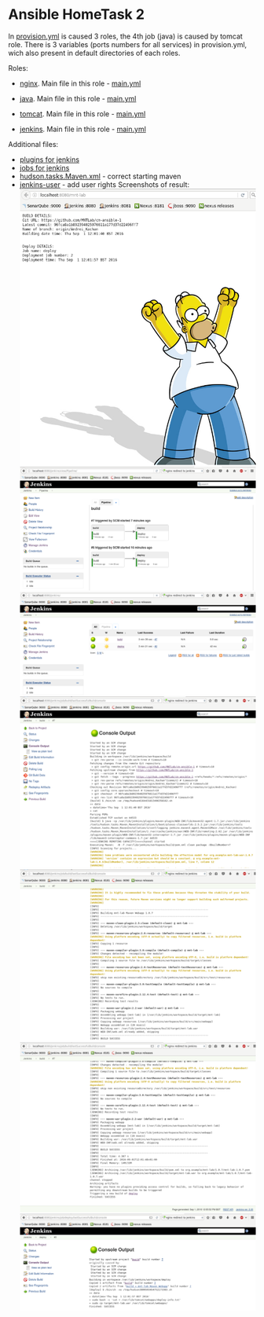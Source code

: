 # Ansible HomeTask 2

In [provision.yml](/vagrant/ansible/provision.yml) is caused 3 roles, the 4th job (java) is caused by tomcat role.
There is 3 variables (ports numbers for all services) in provision.yml, wich also present in default directories of each roles. 

Roles:
 - [nginx](vagrant/ansible/roles/web). Main file in this role - [main.yml](vagrant/ansible/roles/web/tasks/main.yml)
 
 - [java](vagrant/ansible/roles/java). Main file in this role - [main.yml](vagrant/ansible/roles/java/tasks/main.yml)
 
 - [tomcat](vagrant/ansible/roles/tomcat). Main file in this role - [main.yml](vagrant/ansible/roles/tomcat/tasks/main.yml)
 
 - [jenkins](vagrant/ansible/roles/jenkins). Main file in this role - [main.yml](vagrant/ansible/roles/jenkins/tasks/main.yml)

Additional files:
 - [plugins for jenkins](vagrant/plugins/)
 - [jobs for jenkins](vagrant/jobs/)
 - [hudson.tasks.Maven.xml](vagrant/hudson.tasks.Maven.xml) - correct starting maven 
 - [jenkins-user](vagrant/jenkins-user) - add user rights
Screenshots of result: 
![1](https://github.com/MNTLab/cm-ansible-2/blob/Andrei_Kachan/resources/homer.png)
![0](https://github.com/MNTLab/cm-ansible-1/blob/Andrei_Kachan/resources/5.png)
![2](https://github.com/MNTLab/cm-ansible-2/blob/Andrei_Kachan/resources/jobs.png)
![3](https://github.com/MNTLab/cm-ansible-2/blob/Andrei_Kachan/resources/build_1.png)
![4](https://github.com/MNTLab/cm-ansible-2/blob/Andrei_Kachan/resources/build_2.png)
![5](https://github.com/MNTLab/cm-ansible-2/blob/Andrei_Kachan/resources/build_3.png)
![6](https://github.com/MNTLab/cm-ansible-2/blob/Andrei_Kachan/resources/deploy.png)

   

